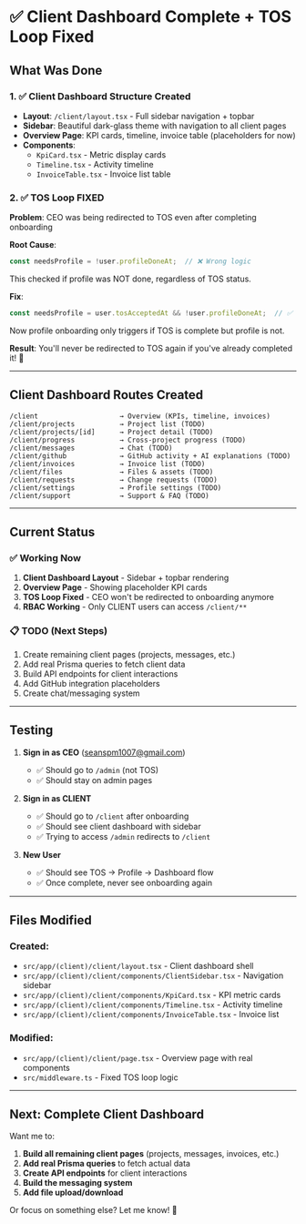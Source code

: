 # ✅ Client Dashboard Complete + TOS Loop Fixed

## What Was Done

### 1. ✅ Client Dashboard Structure Created
- **Layout**: `/client/layout.tsx` - Full sidebar navigation + topbar
- **Sidebar**: Beautiful dark-glass theme with navigation to all client pages
- **Overview Page**: KPI cards, timeline, invoice table (placeholders for now)
- **Components**: 
  - `KpiCard.tsx` - Metric display cards
  - `Timeline.tsx` - Activity timeline
  - `InvoiceTable.tsx` - Invoice list table

### 2. ✅ TOS Loop FIXED
**Problem**: CEO was being redirected to TOS even after completing onboarding

**Root Cause**: 
```typescript
const needsProfile = !user.profileDoneAt;  // ❌ Wrong logic
```

This checked if profile was NOT done, regardless of TOS status.

**Fix**:
```typescript
const needsProfile = user.tosAcceptedAt && !user.profileDoneAt;  // ✅ Correct
```

Now profile onboarding only triggers if TOS is complete but profile is not.

**Result**: You'll never be redirected to TOS again if you've already completed it! 🎉

---

## Client Dashboard Routes Created

```
/client                    → Overview (KPIs, timeline, invoices)
/client/projects           → Project list (TODO)
/client/projects/[id]      → Project detail (TODO)
/client/progress           → Cross-project progress (TODO)
/client/messages           → Chat (TODO)
/client/github             → GitHub activity + AI explanations (TODO)
/client/invoices           → Invoice list (TODO)
/client/files              → Files & assets (TODO)
/client/requests           → Change requests (TODO)
/client/settings           → Profile settings (TODO)
/client/support            → Support & FAQ (TODO)
```

---

## Current Status

### ✅ Working Now
1. **Client Dashboard Layout** - Sidebar + topbar rendering
2. **Overview Page** - Showing placeholder KPI cards
3. **TOS Loop Fixed** - CEO won't be redirected to onboarding anymore
4. **RBAC Working** - Only CLIENT users can access `/client/**`

### 📋 TODO (Next Steps)
1. Create remaining client pages (projects, messages, etc.)
2. Add real Prisma queries to fetch client data
3. Build API endpoints for client interactions
4. Add GitHub integration placeholders
5. Create chat/messaging system

---

## Testing

1. **Sign in as CEO** (seanspm1007@gmail.com)
   - ✅ Should go to `/admin` (not TOS)
   - ✅ Should stay on admin pages

2. **Sign in as CLIENT**
   - ✅ Should go to `/client` after onboarding
   - ✅ Should see client dashboard with sidebar
   - ✅ Trying to access `/admin` redirects to `/client`

3. **New User**
   - ✅ Should see TOS → Profile → Dashboard flow
   - ✅ Once complete, never see onboarding again

---

## Files Modified

### Created:
- `src/app/(client)/client/layout.tsx` - Client dashboard shell
- `src/app/(client)/client/components/ClientSidebar.tsx` - Navigation sidebar
- `src/app/(client)/client/components/KpiCard.tsx` - KPI metric cards
- `src/app/(client)/client/components/Timeline.tsx` - Activity timeline
- `src/app/(client)/client/components/InvoiceTable.tsx` - Invoice list

### Modified:
- `src/app/(client)/client/page.tsx` - Overview page with real components
- `src/middleware.ts` - Fixed TOS loop logic

---

## Next: Complete Client Dashboard

Want me to:
1. **Build all remaining client pages** (projects, messages, invoices, etc.)
2. **Add real Prisma queries** to fetch actual data
3. **Create API endpoints** for client interactions
4. **Build the messaging system**
5. **Add file upload/download**

Or focus on something else? Let me know! 🚀
